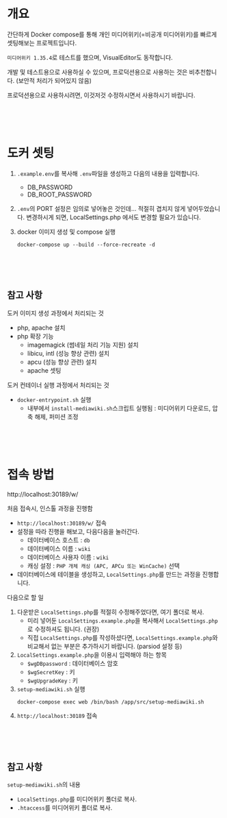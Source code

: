# 개요
간단하게 Docker compose를 통해 개인 미디어위키(=비공개 미디어위키)를 빠르게 셋팅해보는 프로젝트입니다. 

`미디어위키 1.35.4`로 테스트를 했으며, VisualEditor도 동작합니다. 

개발 및 테스트용으로 사용하실 수 있으며, 프로덕션용으로 사용하는 것은 비추천합니다. (보안적 처리가 되어있지 않음)

프로덕션용으로 사용하시려면, 이것저것 수정하시면서 사용하시기 바랍니다.

<br><br><br>

# 도커 셋팅
1. `.example.env`를 복사해 `.env`파일을 생성하고 다음의 내용을 입력합니다.
    - DB_PASSWORD
    - DB_ROOT_PASSWORD
2. `.env`의 PORT 설정은 임의로 넣어놓은 것인데... 적절히 겹치지 않게 넣어두었습니다. 변경하시게 되면, LocalSettings.php 에서도 변경할 필요가 있습니다. 


3. docker 이미지 생성 및 compose 실행
    ```
    docker-compose up --build --force-recreate -d
    ```

<br><br><br>

## 참고 사항
도커 이미지 생성 과정에서 처리되는 것
* php, apache 설치
* php 확장 기능
    * imagemagick (썸네일 처리 기능 지원) 설치
    * libicu, intl (성능 향상 관련) 설치
    * apcu (성능 향상 관련) 설치
    * apache 셋팅

도커 컨테이너 실행 과정에서 처리되는 것
* `docker-entrypoint.sh` 실행
    * 내부에서 `install-mediawiki.sh`스크립트 실행됨 : 미디어위키 다운로드, 압축 해제, 퍼미션 조정

<br><br><br>

# 접속 방법

http://localhost:30189/w/


처음 접속시, 인스톨 과정을 진행함
* `http://localhost:30189/w/` 접속
* 설정을 따라 진행을 해보고, 다음다음을 눌러간다.
    - 데이터베이스 호스트 : `db`
    - 데이터베이스 이름 : `wiki`
    - 데이터베이스 사용자 이름 : `wiki`
    - 캐싱 설정 : `PHP 개체 캐싱 (APC, APCu 또는 WinCache)` 선택
* 데이터베이스에 테이블을 생성하고, `LocalSettings.php`를 만드는 과정을 진행합니다.


다음으로 할 일
1. 다운받은 `LocalSettings.php`를 적절히 수정해주었다면, 여기 폴더로 복사.
    - 미리 넣어둔 `LocalSettings.example.php`을 복사해서 `LocalSettings.php`로 수정하셔도 됩니다. (권장)
    - 직접 `LocalSettings.php`를 작성하셨다면, `LocalSettings.example.php`와 비교해서 없는 부분은 추가하시기 바랍니다. (parsiod 설정 등)
2. `LocalSettings.example.php`을 이용시 입력해야 하는 항목
    - `$wgDBpassword` : 데이터베이스 암호
    - `$wgSecretKey` : 키
    - `$wgUpgradeKey` : 키
3. `setup-mediawiki.sh` 실행
    ```
    docker-compose exec web /bin/bash /app/src/setup-mediawiki.sh
    ```
4. `http://localhost:30189` 접속

<br><br><br>


## 참고 사항
`setup-mediawiki.sh`의 내용
* `LocalSettings.php`를 미디어위키 폴더로 복사.
* `.htaccess`를 미디어위키 폴더로 복사.

